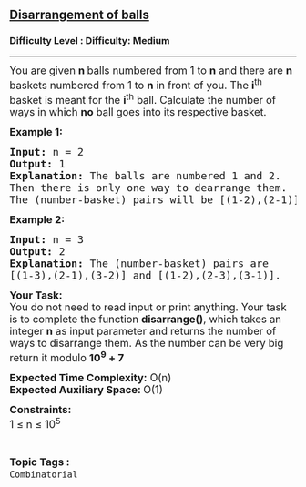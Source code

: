 <h2><a href="https://www.geeksforgeeks.org/problems/dearrangement-of-balls0918/1?page=1&difficulty=Medium&status=unsolved&sortBy=submissions">Disarrangement of balls</a></h2><h3>Difficulty Level : Difficulty: Medium</h3><hr><div class="problems_problem_content__Xm_eO"><p><span style="font-size: 18px;">You are given <strong>n </strong>balls numbered from 1 to <strong>n</strong> and there are <strong>n</strong> baskets numbered from 1 to <strong>n</strong> in front of you. The <strong>i</strong><sup>th</sup> basket is meant for the <strong>i</strong><sup>th</sup> ball. Calculate the number of ways in which <strong>no</strong>&nbsp;ball&nbsp;goes into its&nbsp;respective basket.</span></p>
<p><strong><span style="font-size: 18px;">Example 1:</span></strong></p>
<pre><span style="font-size: 18px;"><strong>Input:</strong> n = 2
<strong>Output:</strong> 1
<strong>Explanation:</strong> The balls are numbered 1 and 2. 
Then there is only one way to dearrange them. 
The (number-basket) pairs will be [(1-2),(2-1)].</span></pre>
<p><strong><span style="font-size: 18px;">Example 2:</span></strong></p>
<pre><span style="font-size: 18px;"><strong>Input:</strong> n = 3
<strong>Output:</strong> 2
<strong>Explanation:</strong> The (number-basket) pairs are 
[(1-3),(2-1),(3-2)] and [(1-2),(2-3),(3-1)].</span></pre>
<p><span style="font-size: 18px;"><strong>Your Task:</strong><br>You do not need to read input or print anything. Your task is to complete the function <strong>disarrange()</strong>, which takes an integer <strong>n</strong> as input parameter and returns the number of ways to disarrange them. As the number can be very big return it modulo <strong>10<sup>9</sup> + 7</strong></span></p>
<p><span style="font-size: 18px;"><strong>Expected Time Complexity:</strong> O(n)<br><strong>Expected Auxiliary Space: </strong>O(1)</span></p>
<p><span style="font-size: 18px;"><strong>Constraints:</strong><br>1 ≤ n ≤ 10<sup>5</sup></span></p></div><br><p><span style=font-size:18px><strong>Topic Tags : </strong><br><code>Combinatorial</code>&nbsp;